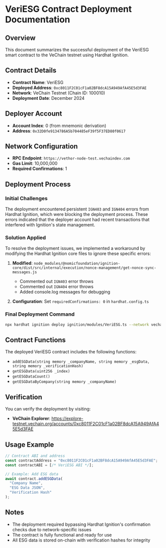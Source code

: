 # VeriESG Contract Deployment Documentation

## Overview
This document summarizes the successful deployment of the VeriESG smart contract to the VeChain testnet using Hardhat Ignition.

## Contract Details
- **Contract Name**: VeriESG
- **Deployed Address**: `0xc8011F2C01cF1a02BF8dcA15A949AfA45E5d3FAE`
- **Network**: VeChain Testnet (Chain ID: 100010)
- **Deployment Date**: December 2024

## Deployer Account
- **Account Index**: 0 (from mnemonic derivation)
- **Address**: `0x32D0fe9134786A5b704485eF39f5F37ED80f0617`

## Network Configuration
- **RPC Endpoint**: `https://vethor-node-test.vechaindev.com`
- **Gas Limit**: 10,000,000
- **Required Confirmations**: 1

## Deployment Process

### Initial Challenges
The deployment encountered persistent `IGN403` and `IGN404` errors from Hardhat Ignition, which were blocking the deployment process. These errors indicated that the deployer account had recent transactions that interfered with Ignition's state management.

### Solution Applied
To resolve the deployment issues, we implemented a workaround by modifying the Hardhat Ignition core files to ignore these specific errors:

1. **Modified**: `node_modules/@nomicfoundation/ignition-core/dist/src/internal/execution/nonce-management/get-nonce-sync-messages.js`
   - Commented out `IGN403` error throws
   - Commented out `IGN404` error throws
   - Added console.log messages for debugging

2. **Configuration**: Set `requiredConfirmations: 0` in `hardhat.config.ts`

### Final Deployment Command
```bash
npx hardhat ignition deploy ignition/modules/VeriESG.ts --network vechain_testnet
```

## Contract Functions
The deployed VeriESG contract includes the following functions:
- `addESGData(string memory _companyName, string memory _esgData, string memory _verificationHash)`
- `getESGData(uint256 _index)`
- `getESGDataCount()`
- `getESGDataByCompany(string memory _companyName)`

## Verification
You can verify the deployment by visiting:
- **VeChain Explorer**: https://explore-testnet.vechain.org/accounts/0xc8011F2C01cF1a02BF8dcA15A949AfA45E5d3FAE

## Usage Example
```javascript
// Contract ABI and address
const contractAddress = "0xc8011F2C01cF1a02BF8dcA15A949AfA45E5d3FAE";
const contractABI = [/* VeriESG ABI */];

// Example: Add ESG data
await contract.addESGData(
  "Company Name",
  "ESG Data JSON",
  "Verification Hash"
);
```

## Notes
- The deployment required bypassing Hardhat Ignition's confirmation checks due to network-specific issues
- The contract is fully functional and ready for use
- All ESG data is stored on-chain with verification hashes for integrity
